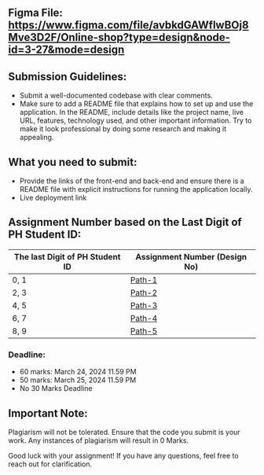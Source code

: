 ## **Figma File: https://www.figma.com/file/avbkdGAWflwBOj8Mve3D2F/Online-shop?type=design&node-id=3-27&mode=design**
## **Submission Guidelines:**

- Submit a well-documented codebase with clear comments.
- Make sure to add a README file that explains how to set up and use the application. In the README, include details like the project name, live URL, features, technology used, and other important information. Try to make it look professional by doing some research and making it appealing.

## What you need to submit:

- Provide the  links of the front-end and back-end and ensure there is a README file with explicit instructions for running the application locally.
- Live deployment link


## Assignment Number based on the Last Digit of PH Student ID:

| The last Digit of PH Student ID | Assignment Number (Design No)              |
| ------------------------------- | ------------------------------------------ |
| 0, 1                            | [Path-1](Assignment-08-Frontend-Path-1.md) |
| 2, 3                            | [Path-2](Assignment-08-Frontend-Path-2.md) |
| 4, 5                            | [Path-3](Assignment-08-Frontend-Path-3.md) |
| 6, 7                            | [Path-4](Assignment-08-Frontend-Path-4.md) |
| 8, 9                            | [Path-5](Assignment-08-Frontend-Path-5.md) |

### **Deadline:**

- 60 marks: March 24, 2024 11.59 PM
- 50 marks: March 25, 2024 11.59 PM
- No 30 Marks Deadline

## Important Note:

Plagiarism will not be tolerated. Ensure that the code you submit is your work. Any instances of plagiarism will result in 0 Marks.

Good luck with your assignment! If you have any questions, feel free to reach out for clarification.
